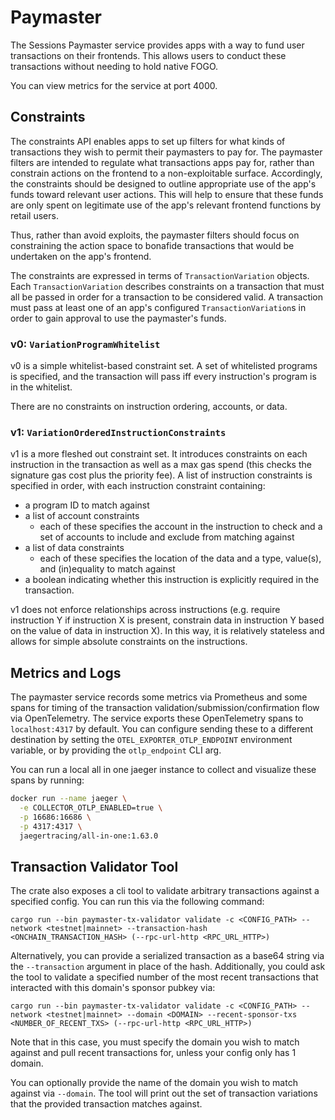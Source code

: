 # Paymaster

The Sessions Paymaster service provides apps with a way to fund user transactions on their frontends. This allows users to conduct these transactions without needing to hold native FOGO.

You can view metrics for the service at port 4000.

## Constraints

The constraints API enables apps to set up filters for what kinds of transactions they wish to permit their paymasters to pay for. The paymaster filters are intended to regulate what transactions apps pay for, rather than constrain actions on the frontend to a non-exploitable surface. Accordingly, the constraints should be designed to outline appropriate use of the app's funds toward relevant user actions. This will help to ensure that these funds are only spent on legitimate use of the app's relevant frontend functions by retail users.

Thus, rather than avoid exploits, the paymaster filters should focus on constraining the action space to bonafide transactions that would be undertaken on the app's frontend.

The constraints are expressed in terms of `TransactionVariation` objects. Each `TransactionVariation` describes constraints on a transaction that must all be passed in order for a transaction to be considered valid. A transaction must pass at least one of an app's configured `TransactionVariation`s in order to gain approval to use the paymaster's funds.

### v0: `VariationProgramWhitelist`

v0 is a simple whitelist-based constraint set. A set of whitelisted programs is specified, and the transaction will pass iff every instruction's program is in the whitelist.

There are no constraints on instruction ordering, accounts, or data.

### v1: `VariationOrderedInstructionConstraints`

v1 is a more fleshed out constraint set. It introduces constraints on each instruction in the transaction as well as a max gas spend (this checks the signature gas cost plus the priority fee). A list of instruction constraints is specified in order, with each instruction constraint containing:

- a program ID to match against
- a list of account constraints
  - each of these specifies the account in the instruction to check and a set of accounts to include and exclude from matching against
- a list of data constraints
  - each of these specifies the location of the data and a type, value(s), and (in)equality to match against
- a boolean indicating whether this instruction is explicitly required in the transaction.

v1 does not enforce relationships across instructions (e.g. require instruction Y if instruction X is present, constrain data in instruction Y based on the value of data in instruction X). In this way, it is relatively stateless and allows for simple absolute constraints on the instructions.

## Metrics and Logs

The paymaster service records some metrics via Prometheus and some spans for timing of the transaction validation/submission/confirmation flow via OpenTelemetry. The service exports these OpenTelemetry spans to `localhost:4317` by default. You can configure sending these to a different destination by setting the `OTEL_EXPORTER_OTLP_ENDPOINT` environment variable, or by providing the `otlp_endpoint` CLI arg.

You can run a local all in one jaeger instance to collect and visualize these spans by running:

```bash
docker run --name jaeger \
  -e COLLECTOR_OTLP_ENABLED=true \
  -p 16686:16686 \
  -p 4317:4317 \
  jaegertracing/all-in-one:1.63.0
```

## Transaction Validator Tool

The crate also exposes a cli tool to validate arbitrary transactions against a specified config. You can run this via the following command:

```
cargo run --bin paymaster-tx-validator validate -c <CONFIG_PATH> --network <testnet|mainnet> --transaction-hash <ONCHAIN_TRANSACTION_HASH> (--rpc-url-http <RPC_URL_HTTP>)
```

Alternatively, you can provide a serialized transaction as a base64 string via the `--transaction` argument in place of the hash. Additionally, you could ask the tool to validate a specified number of the most recent transactions that interacted with this domain's sponsor pubkey via:

```
cargo run --bin paymaster-tx-validator validate -c <CONFIG_PATH> --network <testnet|mainnet> --domain <DOMAIN> --recent-sponsor-txs <NUMBER_OF_RECENT_TXS> (--rpc-url-http <RPC_URL_HTTP>)
```

Note that in this case, you must specify the domain you wish to match against and pull recent transactions for, unless your config only has 1 domain.

You can optionally provide the name of the domain you wish to match against via `--domain`. The tool will print out the set of transaction variations that the provided transaction matches against.
